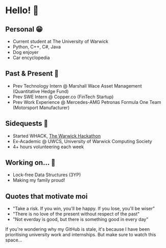 # Hello! 👋

## Personal 😁
* Current student at The University of Warwick
* Python, C++, C#, Java
* Dog enjoyer
* Car encyclopedia
## Past & Present 💼
* Prev Technology Intern @ Marshall Wace Asset Management (Quantitative Hedge Fund)
* Prev SWE Intern @ Copper.co (FinTech Startup)
* Prev Work Experience @ Mercedes-AMG Petronas Formula One Team (Motorsport Manufacturer)
## Sidequests 🧭
* Started WHACK, [The Warwick Hackathon](https://warwickhack.co.uk/)
* Ex-Academic @ UWCS, University of Warwick Computing Society
* 4+ hours volunteering each week
## Working on... 👀
* Lock-free Data Structures (3YP)
* Making my family proud!
## Quotes that motivate moi
* "Take a risk. If you win, you'll be happy. If you lose, you'll be wiser"
* "There is no love of the present without respect of the past"
* "Not everday is good, but there is something good in every day"

If you're wondering why my GitHub is stale, it's because I have been prioritising university work and internships. But make sure to watch this space...
<!--
**ltanak/ltanak** is a ✨ _special_ ✨ repository because its `README.md` (this file) appears on your GitHub profile.
Here are some ideas to get you started:

- 🔭 I’m currently working on ...
- 🌱 I’m currently learning ...
- 👯 I’m looking to collaborate on ...
- 🤔 I’m looking for help with ...
- 💬 Ask me about ...
- 📫 How to reach me: ...
- 😄 Pronouns: ...
- ⚡ Fun fact: ...
-->
